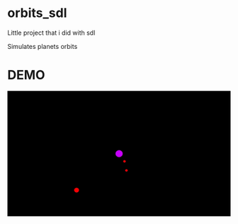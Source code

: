 # orbits_sdl
Little project that i did with sdl

Simulates planets orbits

# DEMO
![](https://github.com/sgala97/orbits_sdl/blob/main/simulation.gif)

